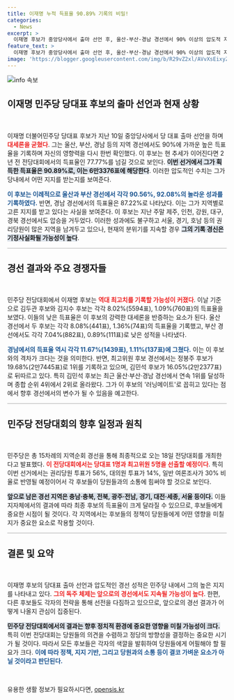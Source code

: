 ```yaml
---
title: 이재명 누적 득표율 90.89% 기록의 비밀!
categories:
  - News
excerpt: >
  이재명 후보가 중앙당사에서 출마 선언 후, 울산·부산·경남 경선에서 90% 이상의 압도적 지지를 얻으며 대세론을 확립했다. 이전 기록 경신이 예상되는 가운데 민주당 전당대회 결과가 주목된다.
feature_text: >
  이재명 후보가 중앙당사에서 출마 선언 후, 울산·부산·경남 경선에서 90% 이상의 압도적 지지를 얻으며 대세론을 확립했다. 이전 기록 경신이 예상되는 가운데 민주당 전당대회 결과가 주목된다.
image: 'https://blogger.googleusercontent.com/img/b/R29vZ2xl/AVvXsEixyZcFfHzMRdzZMjFBmAUKJYCLCGyLL1o632UiGVXcaFdKo_bkvkuCioo0uUKlGfBVcT3P84aROyZIXSBEx3Aw5nCQ3pTgDom1WDC4m8eifvWiAmWEEVb4x6G_l8C0QH225ldMjyaFvpxGEBGNO37VmDTDMHGhJPq73UglMfDca1-0aw/s1600/blogspot.png'
---
```


<p><img src="https://blogger.googleusercontent.com/img/b/R29vZ2xl/AVvXsEixyZcFfHzMRdzZMjFBmAUKJYCLCGyLL1o632UiGVXcaFdKo_bkvkuCioo0uUKlGfBVcT3P84aROyZIXSBEx3Aw5nCQ3pTgDom1WDC4m8eifvWiAmWEEVb4x6G_l8C0QH225ldMjyaFvpxGEBGNO37VmDTDMHGhJPq73UglMfDca1-0aw/s1600/blogspot.png" alt="info 속보" /></p>

<h2 data-ke-size="size26">이재명 민주당 당대표 후보의 출마 선언과 현재 상황</h2>

<p data-ke-size="size16">&nbsp;</p>

<p>이재명 더불어민주당 당대표 후보가 지난 10일 중앙당사에서 당 대표 출마 선언을 하며 <b><span style="color: #ee2323;">대세론을 굳혔다</span></b>. 그는 울산, 부산, 경남 등의 지역 경선에서도 90%에 가까운 높은 득표율을 기록하며 자신의 영향력을 다시 한번 확인했다. 이 후보는 현 추세가 이어진다면 2년 전 전당대회에서의 득표율인 77.77%를 넘길 것으로 보인다. <b><span style="background-color: #21538527;">이번 선거에서 그가 획득한 득표율은 90.89%로, 이는 6만3376표에 해당한다</span></b>. 이러한 압도적인 수치는 그가 당내에서 어떤 지지를 받는지를 보여준다. </p>

<p><b><span style="color: #1a5490;">이 후보는 이례적으로 울산과 부산 경선에서 각각 90.56%, 92.08%의 놀라운 성과를 기록하였다.</span></b> 반면, 경남 경선에서의 득표율은 87.22%로 나타났다. 이는 그가 지역별로 고른 지지를 받고 있다는 사실을 보여준다. 이 후보는 지난 주말 제주, 인천, 강원, 대구, 경북 경선에서도 압승을 거두었다. 이러한 성과에도 불구하고 서울, 경기, 호남 등의 권리당원이 많은 지역을 남겨두고 있으나, 현재의 분위기를 지속할 경우 <b><span style="background-color: #21538527;">그의 기록 경신은 기정사실화될 가능성이 높다</span></b>.</p>

<hr style="height: 1px; background-color: darkgray; border: none;"/>

<h2 data-ke-size="size26">경선 결과와 주요 경쟁자들</h2>

<p data-ke-size="size16">&nbsp;</p>

<p>민주당 전당대회에서 이재명 후보는 <b><span style="color: #ee2323;">역대 최고치를 기록할 가능성이 커졌다</span></b>. 이날 기준으로 김두관 후보와 김지수 후보는 각각 8.02%(5594표), 1.09%(760표)의 득표율을 보였다. 이들의 낮은 득표율은 이 후보의 강력한 대세론을 반증하는 요소가 된다. 울산 경선에서 두 후보는 각각 8.08%(441표), 1.36%(74표)의 득표율을 기록했고, 부산 경선에서도 각각 7.04%(882표), 0.89%(111표)로 낮은 성적을 나타냈다.</p>

<p><b><span style="color: #1a5490;">경남에서의 득표율 역시 각각 11.67%(1439표), 1.11%(137표)에 그쳤다.</span></b> 이는 이 후보와의 격차가 크다는 것을 의미한다. 반면, 최고위원 후보 경선에서는 정봉주 후보가 19.68%(2만7445표)로 1위를 기록하고 있으며, 김민석 후보가 16.05%(2만2377표)로 뒤따르고 있다. 특히 김민석 후보는 최근 울산·부산·경남 경선에서 연속 1위를 달성하며 종합 순위 4위에서 2위로 올라왔다. 그가 이 후보의 '러닝메이트'로 꼽히고 있다는 점에서 향후 경선에서의 변수가 될 수 있음을 예고한다.</p>

<hr style="height: 1px; background-color: darkgray; border: none;"/>

<h2 data-ke-size="size26">민주당 전당대회의 향후 일정과 원칙</h2>

<p data-ke-size="size16">&nbsp;</p>

<p>민주당은 총 15차례의 지역순회 경선을 통해 최종적으로 오는 18일 전당대회를 개최한다고 발표했다. <b><span style="color: #ee2323;">이 전당대회에서는 당대표 1명과 최고위원 5명을 선출할 예정이다</span></b>. 특히 이번 선거에서는 권리당원 투표가 56%, 대의원 투표가 14%, 일반 여론조사가 30% 비율로 반영될 예정이어서 각 후보들이 당원들과의 소통에 힘써야 할 것으로 보인다.</p>

<p><b><span style="background-color: #21538527;">앞으로 남은 경선 지역은 충남·충북, 전북, 광주·전남, 경기, 대전·세종, 서울 등이다.</span></b> 이들 지자체에서의 결과에 따라 최종 후보의 득표율이 크게 달라질 수 있으므로, 후보들에게 중요한 시점이 될 것이다. 각 지역에서는 후보들의 정책이 당원들에게 어떤 영향을 미칠지가 중요한 요소로 작용할 것이다.</p>

<hr style="height: 1px; background-color: darkgray; border: none;"/>

<h2 data-ke-size="size26">결론 및 요약</h2>

<p data-ke-size="size16">&nbsp;</p>

<p>이재명 후보의 당대표 출마 선언과 압도적인 경선 성적은 민주당 내에서 그의 높은 지지를 나타내고 있다. <b><span style="color: #ee2323;">그의 독주 체제는 앞으로의 경선에서도 지속될 가능성이 높다</span></b>. 한편, 다른 후보들도 각자의 전략을 통해 선전을 다짐하고 있으므로, 앞으로의 경선 결과가 어떻게 나올지 관심이 집중된다.</p>

<p><b><span style="background-color: #21538527;">민주당 전당대회에서의 결과는 향후 정치적 환경에 중요한 영향을 미칠 가능성이 크다.</span></b> 특히 이번 전당대회는 당원들의 의견을 수렴하고 정당의 방향성을 결정하는 중요한 시기가 될 것이다. 따라서 모든 후보들은 각자의 색깔을 발휘하여 당원들에게 어필해야 할 필요가 크다. 
<b><span style="color: #1a5490;">이에 따라 정책, 지지 기반, 그리고 당원과의 소통 등이 결코 가벼운 요소가 아닐 것이라고 판단된다.</span></b></p>

<p data-ke-size="size16">&nbsp;</p>
유용한 생활 정보가 필요하시다면, <a href="https://opensis.kr" rel="dofollow">opensis.kr</a>


